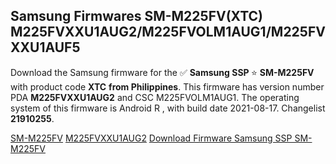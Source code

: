 <h2>Samsung Firmwares SM-M225FV(XTC) M225FVXXU1AUG2/M225FVOLM1AUG1/M225FVXXU1AUF5</h2>
Download the Samsung firmware for the ✅ <strong>Samsung SSP </strong> ⭐ <strong>SM-M225FV</strong> with product code <strong>XTC</strong> <strong> from Philippines</strong>. This firmware has version number PDA <strong>M225FVXXU1AUG2</strong> and CSC M225FVOLM1AUG1. The operating system of this firmware is Android R , with build date 2021-08-17. Changelist <strong>21910255</strong>.


[SM-M225FV](https://samfirm.shop/samsung/model/SM-M225FV)
[M225FVXXU1AUG2](https://samfirm.shop/samsung/pda/M225FVXXU1AUG2)
[Download Firmware Samsung SSP SM-M225FV](https://samfirm.shop/samsung/firmware/451108)
